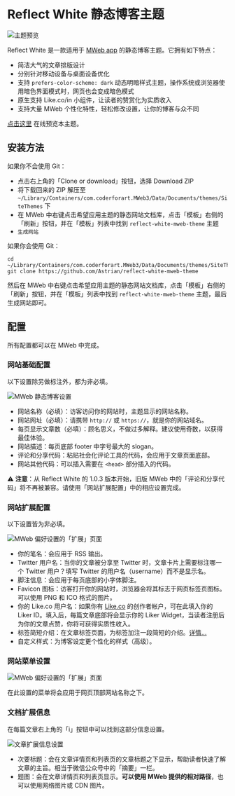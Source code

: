 # Reflect White 静态博客主题
![主题预览](https://i.imgur.com/qIOLsWa.png)

Reflect White 是一款适用于 [MWeb app](https://zh.mweb.im/) 的静态博客主题。它拥有如下特点：

- 简洁大气的文章排版设计
- 分别针对移动设备与桌面设备优化
- 支持 `prefers-color-scheme: dark` 动态明暗样式主题，操作系统或浏览器使用暗色界面模式时，网页也会变成暗色模式
- 原生支持 Like.co/in 小组件，让读者的赞赏化为实质收入
- 支持大量 MWeb 个性化特性，轻松修改设置，让你的博客与众不同

[点击这里](https://reflect-white-sample.astrianzheng.cn/) 在线预览本主题。

## 安装方法
如果你不会使用 Git：

- 点击右上角的「Clone or download」按钮，选择 Download ZIP
- 将下载回来的 ZIP 解压至 `~/Library/Containers/com.coderforart.MWeb3/Data/Documents/themes/SiteThemes` 下
- 在 MWeb 中右键点击希望应用主题的静态网站文档库，点击「模板」右侧的「刷新」按钮，并在「模板」列表中找到 `reflect-white-mweb-theme` 主题
- `生成网站`

如果你会使用 Git：

```
cd ~/Library/Containers/com.coderforart.MWeb3/Data/Documents/themes/SiteThemes
git clone https://github.com/Astrian/reflect-white-mweb-theme
```

然后在 MWeb 中右键点击希望应用主题的静态网站文档库，点击「模板」右侧的「刷新」按钮，并在「模板」列表中找到 `reflect-white-mweb-theme` 主题，最后生成网站即可。

## 配置
所有配置都可以在 MWeb 中完成。

### 网站基础配置
以下设置除另做标注外，都为非必填。

![MWeb 静态博客设置](https://i.imgur.com/FeADjIy.png)

- 网站名称（必填）：访客访问你的网站时，主题显示的网站名称。
- 网站网址（必填）：请携带 `http://` 或 `https://`，就是你的网站域名。
- 每页显示文章数（必填）：顾名思义，不做过多解释。建议使用奇数，以获得最佳体验。
- 网站描述：每页底部 footer 中字号最大的 slogan。
- 评论和分享代码：粘贴社会化评论工具的代码，会应用于文章页面底部。
- 网站其他代码：可以插入需要在 `<head>` 部分插入的代码。

⚠️ **注意**：从 Reflect White 的 1.0.3 版本开始，旧版 MWeb 中的「评论和分享代码」将不再被兼容。请使用「网站扩展配置」中的相应设置完成。

### 网站扩展配置
以下设置皆为非必填。

![MWeb 偏好设置的「扩展」页面](https://i.imgur.com/TPm05SR.png)

- 你的笔名：会应用于 RSS 输出。
- Twitter 用户名：当你的文章被分享至 Twitter 时，文章卡片上需要标注哪一个 Twitter 用户？填写 Twitter 的用户名（username）而不是显示名。
- 脚注信息：会应用于每页底部的小字体脚注。
- Favicon 图标：访客打开你的网站时，浏览器会将其标志于网页标签页图标。可以使用 PNG 和 ICO 格式的图片。
- 你的 Like.co 用户名：如果你有 [Like.co](https://like.co/in) 的创作者帐户，可在此填入你的 Liker ID。填入后，每篇文章底部将会显示你的 Liker Widget，当读者注册后为你的文章点赞，你将可获得实质性收入。
- 标签简短介绍：在文章标签页面，为标签加注一段简短的介绍。[详情...](https://github.com/Astrian/reflect-white-mweb-theme/blob/master/tagdes-info.md)
- 自定义样式：为博客设定更个性化的样式（高级）。

### 网站菜单设置
![MWeb 偏好设置的「扩展」页面](https://i.imgur.com/ajxmEnT.png)

在此设置的菜单将会应用于网页顶部网站名称之下。

### 文档扩展信息
在每篇文章右上角的「i」按钮中可以找到这部分信息设置。

![文章扩展信息设置](https://i.imgur.com/hypFXJN.png)

- 次要标题：会在文章详情页和列表页的文章标题之下显示，帮助读者快速了解文章的主旨。相当于微信公众号中的「摘要」一栏。
- 题图：会在文章详情页和列表页显示。**可以使用 MWeb 提供的相对路径**，也可以使用网络图片或 CDN 图片。
